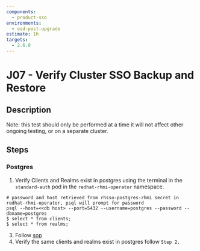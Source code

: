 ```yaml
---
components:
  - product-sso
environments:
  - osd-post-upgrade
estimate: 1h
targets:
  - 2.6.0
---
```


# J07 - Verify Cluster SSO Backup and Restore

## Description

Note: this test should only be performed at a time it will not affect other ongoing testing, or on a separate cluster.

## Steps

### Postgres

1. Verify Clients and Realms exist in postgres using the terminal in the `standard-auth` pod in the `redhat-rhmi-operator` namespace.

```
# password and host retrieved from rhsso-postgres-rhmi secret in redhat-rhmi-operator, psql will prompt for password
psql --host=<<db host> --port=5432 --username=postgres --password --dbname=postgres
$ select * from clients;
$ select * from realms;
```

3. Follow [sop](https://github.com/RHCloudServices/integreatly-help/blob/master/sops/2.x/backup_restore/rhsso_backup.md#rhsso-backup-and-restoration)
4. Verify the same clients and realms exist in postgres follow `Step 2.`
